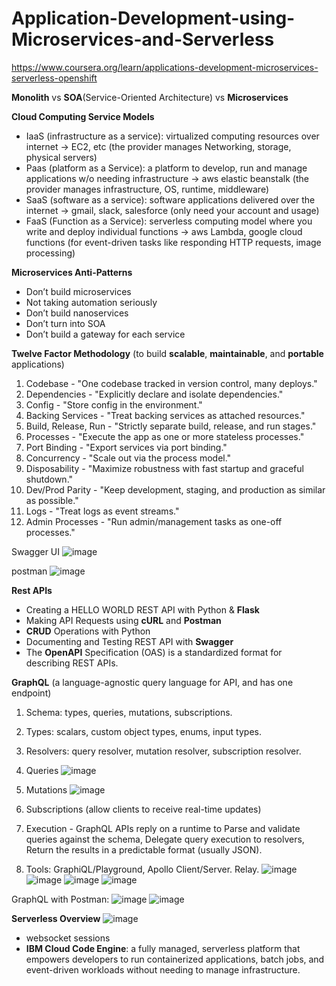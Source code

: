 # Application-Development-using-Microservices-and-Serverless
https://www.coursera.org/learn/applications-development-microservices-serverless-openshift

**Monolith** vs **SOA**(Service-Oriented Architecture) vs **Microservices**

**Cloud Computing Service Models**
- IaaS (infrastructure as a service): virtualized computing resources over internet -> EC2, etc (the provider manages Networking, storage, physical servers)
- Paas (platform as a Service): a platform to develop, run and manage applications w/o needing infrastructure -> aws elastic beanstalk (the provider manages infrastructure, OS, runtime, middleware)
- SaaS (software as a service): software applications delivered over the internet -> gmail, slack, salesforce (only need your account and usage)
- FaaS (Function as a Service): serverless computing model where you write and deploy individual functions -> aws Lambda, google cloud functions (for event-driven tasks like responding HTTP requests, image processing)

**Microservices Anti-Patterns**
- Don’t build microservices
- Not taking automation seriously
- Don’t build nanoservices
- Don’t turn into SOA
- Don’t build a gateway for each service
  
**Twelve Factor Methodology** (to build **scalable**, **maintainable**, and **portable** applications)
1. Codebase - "One codebase tracked in version control, many deploys."
2. Dependencies - "Explicitly declare and isolate dependencies."
3. Config - "Store config in the environment."
4. Backing Services - "Treat backing services as attached resources."
5. Build, Release, Run - "Strictly separate build, release, and run stages."
6. Processes - "Execute the app as one or more stateless processes."
7. Port Binding - "Export services via port binding."
8. Concurrency - "Scale out via the process model."
9. Disposability - "Maximize robustness with fast startup and graceful shutdown."
10. Dev/Prod Parity - "Keep development, staging, and production as similar as possible."
11. Logs - "Treat logs as event streams."
12. Admin Processes - "Run admin/management tasks as one-off processes."


Swagger UI
![image](https://github.com/user-attachments/assets/7ef88be1-da11-454e-98ad-1e48438a7d72)

postman
![image](https://github.com/user-attachments/assets/0f58a6ca-245f-4dd4-9f1b-cd35b23da9f3)


**Rest APIs**
- Creating a HELLO WORLD REST API with Python & **Flask**
- Making API Requests using **cURL** and **Postman**
- **CRUD** Operations with Python
- Documenting and Testing REST API with **Swagger**
- The **OpenAPI** Specification (OAS) is a standardized format for describing REST APIs.

**GraphQL** (a language-agnostic query language for API, and has one endpoint)
1. Schema: types, queries, mutations, subscriptions.
2. Types: scalars, custom object types, enums, input types.
3. Resolvers: query resolver, mutation resolver, subscription resolver.
4. Queries ![image](https://github.com/user-attachments/assets/50e983ea-a985-4562-b3f7-e37193116920)

5. Mutations ![image](https://github.com/user-attachments/assets/58f97ae3-66b9-433a-a67b-ed96e5beac0f)

6. Subscriptions (allow clients to receive real-time updates) 
7. Execution - GraphQL APIs reply on a runtime to Parse and validate queries against the schema, Delegate query execution to resolvers, Return the results in a predictable format (usually JSON).
8. Tools: GraphiQL/Playground, Apollo Client/Server. Relay.
   ![image](https://github.com/user-attachments/assets/16fbcfcc-f92e-4bb4-9162-cfd7bc1b4090)
   ![image](https://github.com/user-attachments/assets/5a65e3d0-ca86-4d7d-820d-ff1acbd533ad)
   ![image](https://github.com/user-attachments/assets/3b652bcb-eb35-4179-aefa-ce77b2e4a350)
   ![image](https://github.com/user-attachments/assets/85eb7a4c-3496-433f-9d07-740465716371)

GraphQL with Postman:
![image](https://github.com/user-attachments/assets/0029a837-4d93-4a1f-9648-2f0b9d4d7035)
![image](https://github.com/user-attachments/assets/e1d7db75-02ed-4cfa-9bf9-80bdcd8a9cc5)


**Serverless Overview**
![image](https://github.com/user-attachments/assets/e4bf1fae-7a7c-40b3-99f4-460a3386677b)

   
- websocket sessions
- **IBM Cloud Code Engine**:  a fully managed, serverless platform that empowers developers to run containerized applications, batch jobs, and event-driven workloads without needing to manage infrastructure. 
